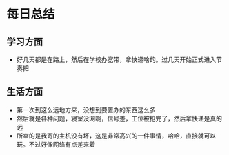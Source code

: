 # 每日总结
## 学习方面
* 好几天都是在路上，然后在学校办宽带，拿快递啥的。过几天开始正式进入节奏把
## 生活方面
* 第一次到这么远地方来，没想到要置办的东西这么多
* 然后就是各种问题，寝室没网啊，信号差，工位被抢完了，然后拿快递是真的远
* 所幸的是我寄的主机没有坏，这是非常高兴的一件事情，哈哈，直接就可以玩。不过好像网络有点差来着

